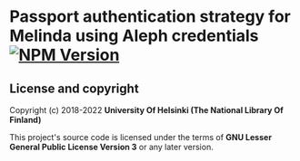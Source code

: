 # Passport authentication strategy for Melinda using Aleph credentials [![NPM Version](https://img.shields.io/npm/v/@natlibfi/passport-melinda-aleph.svg)](https://npmjs.org/package/@natlibfi/passport-melinda-aleph)

## License and copyright

Copyright (c) 2018-2022 **University Of Helsinki (The National Library Of Finland)**

This project's source code is licensed under the terms of **GNU Lesser General Public License Version 3** or any later version.
